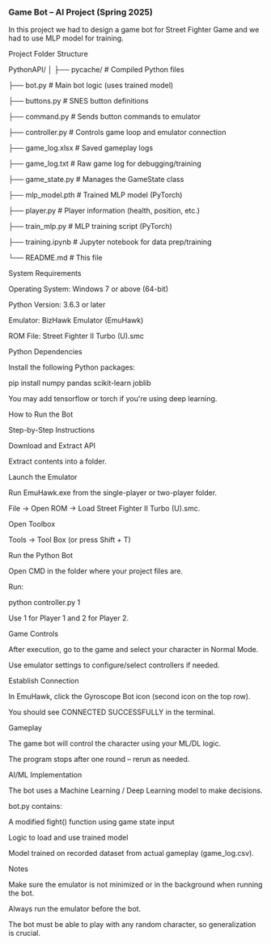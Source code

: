 ### Game Bot – AI Project (Spring 2025)

In this project we had to design a game bot for Street Fighter Game and we had to use MLP model for training.

Project Folder Structure

PythonAPI/
│
├── pycache/ # Compiled Python files

├── bot.py # Main bot logic (uses trained model)

├── buttons.py # SNES button definitions

├── command.py # Sends button commands to emulator

├── controller.py # Controls game loop and emulator connection

├── game_log.xlsx # Saved gameplay logs

├── game_log.txt # Raw game log for debugging/training

├── game_state.py # Manages the GameState class

├── mlp_model.pth # Trained MLP model (PyTorch)

├── player.py # Player information (health, position, etc.)

├── train_mlp.py # MLP training script (PyTorch)

├── training.ipynb # Jupyter notebook for data prep/training

└── README.md # This file


 System Requirements
 
Operating System: Windows 7 or above (64-bit)

Python Version: 3.6.3 or later

Emulator: BizHawk Emulator (EmuHawk)

ROM File: Street Fighter II Turbo (U).smc


 Python Dependencies

Install the following Python packages:

pip install numpy pandas scikit-learn joblib

You may add tensorflow or torch if you're using deep learning.


How to Run the Bot

Step-by-Step Instructions

Download and Extract API

Extract contents into a folder.


Launch the Emulator

Run EmuHawk.exe from the single-player or two-player folder.

File → Open ROM → Load Street Fighter II Turbo (U).smc.


Open Toolbox

Tools → Tool Box (or press Shift + T)

Run the Python Bot

Open CMD in the folder where your project files are.


Run:

python controller.py 1

Use 1 for Player 1 and 2 for Player 2.


Game Controls

After execution, go to the game and select your character in Normal Mode.

Use emulator settings to configure/select controllers if needed.


Establish Connection

In EmuHawk, click the Gyroscope Bot icon (second icon on the top row).

You should see CONNECTED SUCCESSFULLY in the terminal.


Gameplay

The game bot will control the character using your ML/DL logic.

The program stops after one round – rerun as needed.


AI/ML Implementation

The bot uses a Machine Learning / Deep Learning model to make decisions.

bot.py contains:

A modified fight() function using game state input

Logic to load and use trained model

Model trained on recorded dataset from actual gameplay (game_log.csv).


 Notes

Make sure the emulator is not minimized or in the background when running the bot.

Always run the emulator before the bot.

The bot must be able to play with any random character, so generalization is crucial.
